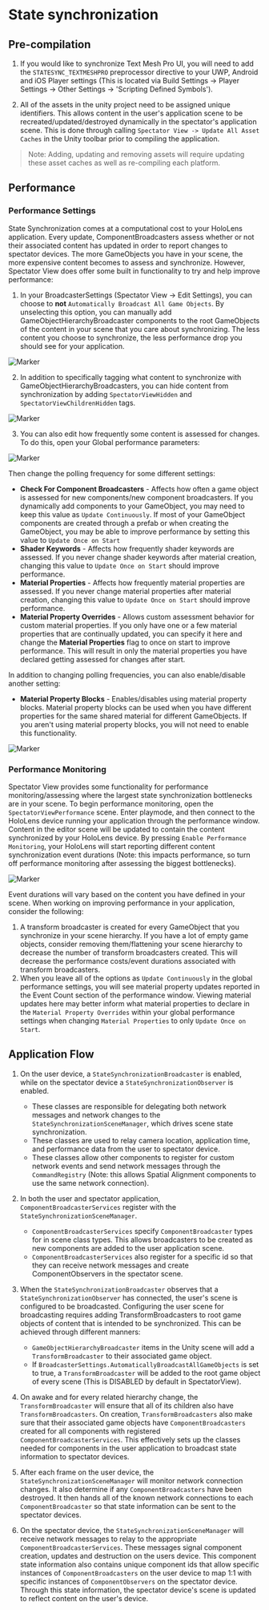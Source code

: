 # State synchronization

## Pre-compilation
1) If you would like to synchronize Text Mesh Pro UI, you will need to add the `STATESYNC_TEXTMESHPRO` preprocessor directive to your UWP, Android and iOS Player settings (This is located via Build Settings -> Player Settings -> Other Settings -> 'Scripting Defined Symbols').

2) All of the assets in the unity project need to be assigned unique identifiers. This allows content in the user's application scene to be recreated/updated/destroyed dynamically in the spectator's application scene. This is done through calling `Spectator View -> Update All Asset Caches` in the Unity toolbar prior to compiling the application.

> Note: Adding, updating and removing assets will require updating these asset caches as well as re-compiling each platform.

## Performance

### Performance Settings
State Synchronization comes at a computational cost to your HoloLens application. Every update, ComponentBroadcasters assess whether or not their associated content has updated in order to report changes to spectator devices. The more GameObjects you have in your scene, the more expensive content becomes to assess and synchronize. However, Spectator View does offer some built in functionality to try and help improve performance:

1) In your BroadcasterSettings (Spectator View -> Edit Settings), you can choose to **not** `Automatically Broadcast All Game Objects`. By unselecting this option, you can manually add GameObjectHierarchyBroadcaster components to the root GameObjects of the content in your scene that you care about synchronizing. The less content you choose to synchronize, the less performance drop you should see for your application.

![Marker](../../../../../../doc/images/AvoidSynchronizingAllContent.png)

2) In addition to specifically tagging what content to synchronize with GameObjectHierarchyBroadcasters, you can hide content from synchronization by adding `SpectatorViewHidden` and `SpectatorViewChildrenHidden` tags.

![Marker](../../../../../../doc/images/SpectatorViewHidden.png)

3) You can also edit how frequently some content is assessed for changes. To do this, open your Global performance parameters:

![Marker](../../../../../../doc/images/EditSynchronizationSettings.png)

Then change the polling frequency for some different settings:

* **Check For Component Broadcasters** - Affects how often a game object is assessed for new components/new component broadcasters. If you dynamically add components to your GameObject, you may need to keep this value as `Update Continuously`. If most of your GameObject components are created through a prefab or when creating the GameObject, you may be able to improve performance by setting this value to `Update Once on Start`
* **Shader Keywords** - Affects how frequently shader keywords are assessed. If you never change shader keywords after material creation, changing this value to `Update Once on Start` should improve performance.
* **Material Properties** - Affects how frequently material properties are assessed. If you never change material properties after material creation, changing this value to `Update Once on Start` should improve performance.
* **Material Property Overrides** - Allows custom assessment behavior for custom material properties. If you only have one or a few material properties that are continually updated, you can specify it here and change the **Material Properties** flag to once on start to improve performance. This will result in only the material properties you have declared getting assessed for changes after start.

In addition to changing polling frequencies, you can also enable/disable another setting:
* **Material Property Blocks** - Enables/disables using material property blocks. Material property blocks can be used when you have different properties for the same shared material for different GameObjects. If you aren't using material property blocks, you will not need to enable this functionality.

![Marker](../../../../../../doc/images/GlobalPerformanceSettings.png)

### Performance Monitoring
Spectator View provides some functionality for performance monitoring/assessing where the largest state synchronization bottlenecks are in your scene. To begin performance monitoring, open the `SpectatorViewPerformance` scene. Enter playmode, and then connect to the HoloLens device running your application through the performance window. Content in the editor scene will be updated to contain the content synchronized by your HoloLens device. By pressing `Enable Performance Monitoring`, your HoloLens will start reporting different content synchronization event durations (Note: this impacts performance, so turn off performance monitoring after assessing the biggest bottlenecks).

![Marker](../../../../../../doc/images/PerformanceWindow.png)

Event durations will vary based on the content you have defined in your scene. When working on improving performance in your application, consider the following:

1) A transform broadcaster is created for every GameObject that you synchronize in your scene hierarchy. If you have a lot of empty game objects, consider removing them/flattening your scene hierarchy to decrease the number of transform broadcasters created. This will decrease the performance costs/event durations associated with transform broadcasters. 
2) When you leave all of the options as `Update Continuously` in the global performance settings, you will see material property updates reported in the Event Count section of the performance window. Viewing material updates here may better inform what material properties to declare in the `Material Property Overrides` within your global performance settings when changing `Material Properties` to only `Update Once on Start`.

## Application Flow
1) On the user device, a `StateSynchronizationBroadcaster` is enabled, while on the spectator device a 
`StateSynchronizationObserver` is enabled.
    * These classes are responsible for delegating both network messages and network changes to the `StateSynchronizationSceneManager`, which drives scene state synchronization.
    * These classes are used to relay camera location, application time, and performance data from the user to spectator device.
    * These classes allow other components to register for custom network events and send network messages through the `CommandRegistry` (Note: this allows Spatial Alignment components to use the same network connection).


2) In both the user and spectator application, `ComponentBroadcasterServices` register with the `StateSynchronizationSceneManager`.
      * `ComponentBroadcasterServices` specify `ComponentBroadcaster` types for in scene class types. This allows broadcasters to be created as new components are added to the user application scene.
      * `ComponentBroadcasterServices` also register for a specific id so that they can receive network messages and create ComponentObservers in the spectator scene.


3) When the `StateSynchronizationBroadcaster` observes that a `StateSynchronizationObserver`
 has connected, the user's scene is configured to be broadcasted. Configuring the user scene for broadcasting requires adding TransformBroadcasters to root game objects of content that is intended to be synchronized. This can be achieved through different manners:
      * `GameObjectHierarchyBroadcaster` items in the Unity scene will add a `TransformBroadcaster` to their associated game object.
      * If `BroadcasterSettings.AutomaticallyBroadcastAllGameObjects` is set to true, a `TransformBroadcaster` will be added to the root game object of every scene (This is DISABLED by default in SpectatorView).


4) On awake and for every related hierarchy change, the `TransformBroadcaster`
 will ensure that all of its children also have `TransformBroadcasters`. On creation, `TransformBroadcasters` also make sure that their associated game objects have `ComponentBroadcasters` created for all components with registered `ComponentBroadcasterServices`. This effectively sets up the classes needed for components in the user application to broadcast state information to spectator devices.


5) After each frame on the user device, the `StateSynchronizationSceneManager` will monitor network connection changes. It also determine if any `ComponentBroadcasters`
 have been destroyed. It then hands all of the known network connections to each `ComponentBroadcaster`
 so that state information can be sent to the spectator devices.


6) On the spectator device, the `StateSynchronizationSceneManager` will receive network messages to relay to the appropriate `ComponentBroadcasterServices`. These messages signal component creation, updates and destruction on the users device. This component state information also contains unique component ids that allow specific instances of `ComponentBroadcasters`
 on the user device to map 1:1 with specific instances of `ComponentObservers` on the spectator device. Through this state information, the spectator device's scene is updated to reflect content on the user's device.
